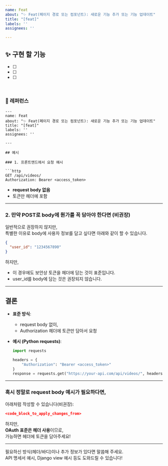 ```yaml
---
name: Feat
about: "✨ Feat(페이지 경로 또는 컴포넌트): 새로운 기능 추가 또는 기능 업데이트"
title: "[feat]"
labels: ''
assignees: ''

---
```


## ✨ 구현 할 기능

- [ ]
- [ ]
- [ ]

<br>

### 📕 레퍼런스

```
---
name: Feat
about: "✨ Feat(페이지 경로 또는 컴포넌트): 새로운 기능 추가 또는 기능 업데이트"
title: "[feat]"
labels: ''
assignees: ''

---

## 예시

### 1. 프론트엔드에서 요청 예시

```http
GET /api/videos/
Authorization: Bearer <access_token>
```

- **request body 없음**
- 토큰만 헤더에 포함

---

### 2. 만약 POST로 body에 뭔가를 꼭 담아야 한다면 (비권장)

일반적으로 권장하지 않지만,  
특별한 이유로 body에 사용자 정보를 담고 싶다면 아래와 같이 할 수 있습니다.

```json
{
  "user_id": "1234567890"
}
```

하지만,  
- 이 경우에도 보안상 토큰을 헤더에 담는 것이 표준입니다.
- user_id를 body에 담는 것은 권장되지 않습니다.

---

## 결론

- **표준 방식**:  
  - request body 없이,  
  - Authorization 헤더에 토큰만 담아서 요청

- **예시 (Python requests)**:
  ```python
  import requests

  headers = {
      "Authorization": "Bearer <access_token>"
  }
  response = requests.get("https://your-api.com/api/videos/", headers=headers)
  ```

---

### 혹시 정말로 request body 예시가 필요하다면,  
아래처럼 작성할 수 있습니다(비권장):

```json
<code_block_to_apply_changes_from>
```

하지만,  
**OAuth 표준은 헤더 사용**이므로,  
가능하면 헤더에 토큰을 담아주세요!

---

필요하신 방식(헤더/바디)이나 추가 정보가 있다면 말씀해 주세요.  
API 명세서 예시, Django view 예시 등도 도와드릴 수 있습니다!